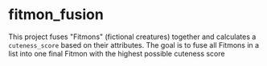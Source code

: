 # fitmon_fusion
This project fuses "Fitmons" (fictional creatures) together and calculates a `cuteness_score` based on their attributes. The goal is to fuse all Fitmons in a list into one final Fitmon with the highest possible cuteness score
